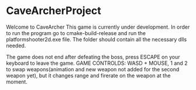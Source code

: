 # CaveArcherProject
Welcome to CaveArcher
This game is currently under development. In order to run the program go to
cmake-build-release and run the platformshooter2d.exe file. The folder should contain all the necessary dlls needed.

The game does not end after defeating the boss, press ESCAPE on your keyboard to leave the game.
GAME CONTROLDS: WASD + MOUSE, 1 and 2 to swap weapons(animation and new weapon not added for the second weapon yet),
but it changes range and firerate on the weapon at the moment.

